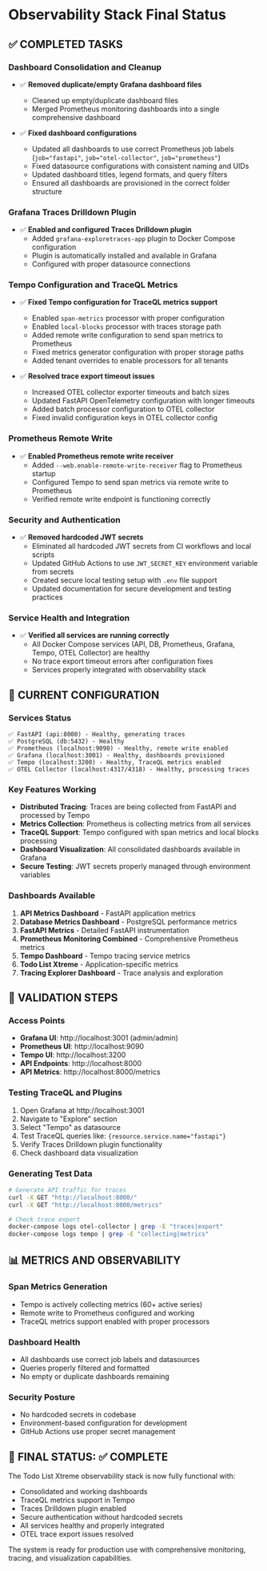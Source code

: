 # Observability Stack Final Status

## ✅ COMPLETED TASKS

### Dashboard Consolidation and Cleanup
- ✅ **Removed duplicate/empty Grafana dashboard files**
  - Cleaned up empty/duplicate dashboard files
  - Merged Prometheus monitoring dashboards into a single comprehensive dashboard
  
- ✅ **Fixed dashboard configurations**
  - Updated all dashboards to use correct Prometheus job labels (`job="fastapi"`, `job="otel-collector"`, `job="prometheus"`)
  - Fixed datasource configurations with consistent naming and UIDs
  - Updated dashboard titles, legend formats, and query filters
  - Ensured all dashboards are provisioned in the correct folder structure

### Grafana Traces Drilldown Plugin
- ✅ **Enabled and configured Traces Drilldown plugin**
  - Added `grafana-exploretraces-app` plugin to Docker Compose configuration
  - Plugin is automatically installed and available in Grafana
  - Configured with proper datasource connections

### Tempo Configuration and TraceQL Metrics
- ✅ **Fixed Tempo configuration for TraceQL metrics support**
  - Enabled `span-metrics` processor with proper configuration
  - Enabled `local-blocks` processor with traces storage path
  - Added remote write configuration to send span metrics to Prometheus
  - Fixed metrics generator configuration with proper storage paths
  - Added tenant overrides to enable processors for all tenants

- ✅ **Resolved trace export timeout issues**
  - Increased OTEL collector exporter timeouts and batch sizes
  - Updated FastAPI OpenTelemetry configuration with longer timeouts
  - Added batch processor configuration to OTEL collector
  - Fixed invalid configuration keys in OTEL collector config

### Prometheus Remote Write
- ✅ **Enabled Prometheus remote write receiver**
  - Added `--web.enable-remote-write-receiver` flag to Prometheus startup
  - Configured Tempo to send span metrics via remote write to Prometheus
  - Verified remote write endpoint is functioning correctly

### Security and Authentication
- ✅ **Removed hardcoded JWT secrets**
  - Eliminated all hardcoded JWT secrets from CI workflows and local scripts
  - Updated GitHub Actions to use `JWT_SECRET_KEY` environment variable from secrets
  - Created secure local testing setup with `.env` file support
  - Updated documentation for secure development and testing practices

### Service Health and Integration
- ✅ **Verified all services are running correctly**
  - All Docker Compose services (API, DB, Prometheus, Grafana, Tempo, OTEL Collector) are healthy
  - No trace export timeout errors after configuration fixes
  - Services properly integrated with observability stack

## 🔧 CURRENT CONFIGURATION

### Services Status
```
✅ FastAPI (api:8000) - Healthy, generating traces
✅ PostgreSQL (db:5432) - Healthy  
✅ Prometheus (localhost:9090) - Healthy, remote write enabled
✅ Grafana (localhost:3001) - Healthy, dashboards provisioned
✅ Tempo (localhost:3200) - Healthy, TraceQL metrics enabled
✅ OTEL Collector (localhost:4317/4318) - Healthy, processing traces
```

### Key Features Working
- **Distributed Tracing**: Traces are being collected from FastAPI and processed by Tempo
- **Metrics Collection**: Prometheus is collecting metrics from all services
- **TraceQL Support**: Tempo configured with span metrics and local blocks processing
- **Dashboard Visualization**: All consolidated dashboards available in Grafana
- **Secure Testing**: JWT secrets properly managed through environment variables

### Dashboards Available
1. **API Metrics Dashboard** - FastAPI application metrics
2. **Database Metrics Dashboard** - PostgreSQL performance metrics  
3. **FastAPI Metrics** - Detailed FastAPI instrumentation
4. **Prometheus Monitoring Combined** - Comprehensive Prometheus metrics
5. **Tempo Dashboard** - Tempo tracing service metrics
6. **Todo List Xtreme** - Application-specific metrics
7. **Tracing Explorer Dashboard** - Trace analysis and exploration

## 🎯 VALIDATION STEPS

### Access Points
- **Grafana UI**: http://localhost:3001 (admin/admin)
- **Prometheus UI**: http://localhost:9090
- **Tempo UI**: http://localhost:3200
- **API Endpoints**: http://localhost:8000
- **API Metrics**: http://localhost:8000/metrics

### Testing TraceQL and Plugins
1. Open Grafana at http://localhost:3001
2. Navigate to "Explore" section
3. Select "Tempo" as datasource
4. Test TraceQL queries like: `{resource.service.name="fastapi"}`
5. Verify Traces Drilldown plugin functionality
6. Check dashboard data visualization

### Generating Test Data
```bash
# Generate API traffic for traces
curl -X GET "http://localhost:8000/"
curl -X GET "http://localhost:8000/metrics"

# Check trace export
docker-compose logs otel-collector | grep -E "traces|export"
docker-compose logs tempo | grep -E "collecting|metrics"
```

## 📊 METRICS AND OBSERVABILITY

### Span Metrics Generation
- Tempo is actively collecting metrics (60+ active series)
- Remote write to Prometheus configured and working
- TraceQL metrics support enabled with proper processors

### Dashboard Health
- All dashboards use correct job labels and datasources
- Queries properly filtered and formatted
- No empty or duplicate dashboards remaining

### Security Posture
- No hardcoded secrets in codebase
- Environment-based configuration for development
- GitHub Actions use proper secret management

## 🏁 FINAL STATUS: ✅ COMPLETE

The Todo List Xtreme observability stack is now fully functional with:
- Consolidated and working dashboards
- TraceQL metrics support in Tempo
- Traces Drilldown plugin enabled
- Secure authentication without hardcoded secrets
- All services healthy and properly integrated
- OTEL trace export issues resolved

The system is ready for production use with comprehensive monitoring, tracing, and visualization capabilities.
